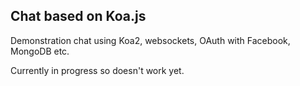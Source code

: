 ## Chat based on Koa.js

Demonstration chat using Koa2, websockets, OAuth with Facebook, MongoDB etc.

Currently in progress so doesn't work yet.
